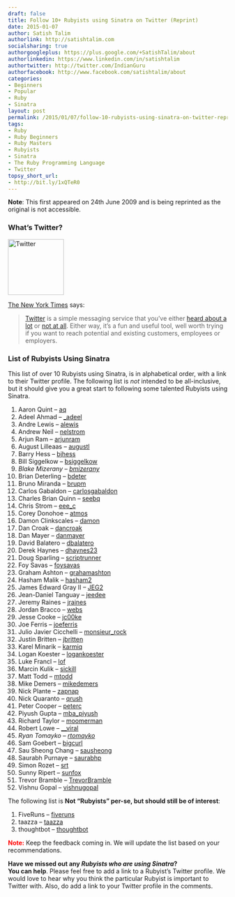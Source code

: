 ```yaml
---
draft: false
title: Follow 10+ Rubyists using Sinatra on Twitter (Reprint)
date: 2015-01-07
author: Satish Talim
authorlink: http://satishtalim.com
socialsharing: true
authorgoogleplus: https://plus.google.com/+SatishTalim/about
authorlinkedin: https://www.linkedin.com/in/satishtalim
authortwitter: http://twitter.com/IndianGuru
authorfacebook: http://www.facebook.com/satishtalim/about
categories:
- Beginners
- Popular
- Ruby
- Sinatra
layout: post
permalink: /2015/01/07/follow-10-rubyists-using-sinatra-on-twitter-reprint/
tags:
- Ruby
- Ruby Beginners
- Ruby Masters
- Rubyists
- Sinatra
- The Ruby Programming Language
- Twitter
topsy_short_url:
- http://bit.ly/1xQTeR0
---
```


<div>
  <p>
    <b>Note</b>: This first appeared on 24th June 2009 and is being reprinted as the original is not accessible.
  </p>
  
  <h3>
    What&#8217;s Twitter?
  </h3>
  
  <p>
    <img class="alignright" src="http://rubylearning.com/images/icon_d.png" alt="Twitter" title="http://twitter.com/IndianGuru" width="128" height="128" />
  </p>
  
  <p>
    <a href="http://shiftingcareers.blogs.nytimes.com/2008/09/07/how-twitter-can-help-at-work/?excamp=GGSBtwitternews&WT.srch=1&WT.mc_ev=click&WT.mc_id=SB-S-E-GG-NA-S-twitter_news">The New York Times</a> says:
  </p>
  
  <blockquote>
    <p>
      <a href="http://www.twitter.com/">Twitter</a> is a simple messaging service that you&#8217;ve either <a href="http://query.nytimes.com/search/sitesearch?query=twitter&srchst=cse">heard about a lot</a> or <a href="http://kara.allthingsd.com/20080428/twitter-where-nobody-know-your-name/">not at all</a>. Either way, it&#8217;s a fun and useful tool, well worth trying if you want to reach potential and existing customers, employees or employers.
    </p>
  </blockquote>
  
  <h3>
    List of Rubyists Using Sinatra
  </h3>
  
  <p>
    This list of over 10 Rubyists using Sinatra, is in alphabetical order, with a link to their Twitter profile. The following list is <em>not</em> intended to be all-inclusive, but it should give you a great start to following some talented Rubyists using Sinatra.
  </p>
  
  <ol>
    <li>
      Aaron Quint &#8211; <a href="http://twitter.com/aq">aq</a>
    </li>
    <li>
      Adeel Ahmad &#8211; <a href="http://twitter.com/_adeel">_adeel</a>
    </li>
    <li>
      Andre Lewis &#8211; <a href="http://twitter.com/alewis">alewis</a>
    </li>
    <li>
      Andrew Neil &#8211; <a href="http://twitter.com/nelstrom">nelstrom</a>
    </li>
    <li>
      Arjun Ram &#8211; <a href="http://twitter.com/arjunram">arjunram</a>
    </li>
    <li>
      August Lilleaas &#8211; <a href="http://twitter.com/augustl">augustl</a>
    </li>
    <li>
      Barry Hess &#8211; <a href="http://twitter.com/bjhess">bjhess</a>
    </li>
    <li>
      Bill Siggelkow &#8211; <a href="http://twitter.com/bsiggelkow">bsiggelkow</a>
    </li>
    <li>
      <em>Blake Mizerany &#8211; <a href="http://twitter.com/bmizerany">bmizerany</a></em>
    </li>
    <li>
      Brian Deterling &#8211; <a href="http://twitter.com/bdeter">bdeter</a>
    </li>
    <li>
      Bruno Miranda &#8211; <a href="http://twitter.com/brupm">brupm</a>
    </li>
    <li>
      Carlos Gabaldon &#8211; <a href="http://twitter.com/carlosgabaldon">carlosgabaldon</a>
    </li>
    <li>
      Charles Brian Quinn &#8211; <a href="http://twitter.com/seebq">seebq</a>
    </li>
    <li>
      Chris Strom &#8211; <a href="http://twitter.com/eee_c">eee_c</a>
    </li>
    <li>
      Corey Donohoe &#8211; <a href="http://twitter.com/atmos">atmos</a>
    </li>
    <li>
      Damon Clinkscales &#8211; <a href="http://twitter.com/damon">damon</a>
    </li>
    <li>
      Dan Croak &#8211; <a href="http://twitter.com/dancroak">dancroak</a>
    </li>
    <li>
      Dan Mayer &#8211; <a href="http://twitter.com/danmayer">danmayer</a>
    </li>
    <li>
      David Balatero &#8211; <a href="http://twitter.com/dbalatero">dbalatero</a>
    </li>
    <li>
      Derek Haynes &#8211; <a href="http://twitter.com/dhaynes23">dhaynes23</a>
    </li>
    <li>
      Doug Sparling &#8211; <a href="http://twitter.com/scriptrunner">scriptrunner</a>
    </li>
    <li>
      Foy Savas &#8211; <a href="http://twitter.com/foysavas">foysavas</a>
    </li>
    <li>
      Graham Ashton &#8211; <a href="http://twitter.com/grahamashton">grahamashton</a>
    </li>
    <li>
      Hasham Malik &#8211; <a href="http://twitter.com/hasham2">hasham2</a>
    </li>
    <li>
      James Edward Gray II &#8211; <a href="http://twitter.com/JEG2">JEG2</a>
    </li>
    <li>
      Jean-Daniel Tanguay &#8211; <a href="http://twitter.com/jeedee">jeedee</a>
    </li>
    <li>
      Jeremy Raines &#8211; <a href="http://twitter.com/jraines">jraines</a>
    </li>
    <li>
      Jordan Bracco &#8211; <a href="http://twitter.com/webs">webs</a>
    </li>
    <li>
      Jesse Cooke &#8211; <a href="http://twitter.com/jc00ke">jc00ke</a>
    </li>
    <li>
      Joe Ferris &#8211; <a href="http://twitter.com/joeferris">joeferris</a>
    </li>
    <li>
      Julio Javier Cicchelli &#8211; <a href="http://twitter.com/monsieur_rock">monsieur_rock</a>
    </li>
    <li>
      Justin Britten &#8211; <a href="http://twitter.com/jbritten">jbritten</a>
    </li>
    <li>
      Karel Minarik &#8211; <a href="http://twitter.com/karmiq">karmiq</a>
    </li>
    <li>
      Logan Koester &#8211; <a href="http://twitter.com/logankoester">logankoester</a>
    </li>
    <li>
      Luke Francl &#8211; <a href="http://twitter.com/lof">lof</a>
    </li>
    <li>
      Marcin Kulik &#8211; <a href="http://twitter.com/sickill">sickill</a>
    </li>
    <li>
      Matt Todd &#8211; <a href="http://twitter.com/mtodd">mtodd</a>
    </li>
    <li>
      Mike Demers &#8211; <a href="http://twitter.com/mikedemers">mikedemers</a>
    </li>
    <li>
      Nick Plante &#8211; <a href="http://twitter.com/zapnap">zapnap</a>
    </li>
    <li>
      Nick Quaranto &#8211; <a href="http://twitter.com/qrush">qrush</a>
    </li>
    <li>
      Peter Cooper &#8211; <a href="http://twitter.com/peterc">peterc</a>
    </li>
    <li>
      Piyush Gupta &#8211; <a href="http://twitter.com/mba_piyush">mba_piyush</a>
    </li>
    <li>
      Richard Taylor &#8211; <a href="http://twitter.com/moomerman">moomerman</a>
    </li>
    <li>
      Robert Lowe &#8211; <a href="http://twitter.com/__viral">__viral</a>
    </li>
    <li>
      <em>Ryan Tomayko &#8211; <a href="http://twitter.com/rtomayko">rtomayko</a></em>
    </li>
    <li>
      Sam Goebert &#8211; <a href="http://twitter.com/bigcurl">bigcurl</a>
    </li>
    <li>
      Sau Sheong Chang &#8211; <a href="http://twitter.com/sausheong">sausheong</a>
    </li>
    <li>
      Saurabh Purnaye &#8211; <a href="http://twitter.com/saurabhp">saurabhp</a>
    </li>
    <li>
      Simon Rozet &#8211; <a href="http://twitter.com/srt">srt</a>
    </li>
    <li>
      Sunny Ripert &#8211; <a href="http://twitter.com/sunfox">sunfox</a>
    </li>
    <li>
      Trevor Bramble &#8211; <a href="http://twitter.com/">TrevorBramble</a>
    </li>
    <li>
      Vishnu Gopal &#8211; <a href="http://twitter.com/vishnugopal">vishnugopal</a>
    </li>
  </ol>
  
  <p class="note">
    The following list is <strong>Not &#8220;Rubyists&#8221; per-se, but should still be of interest</strong>:
  </p>
  
  <ol>
    <li>
      FiveRuns &#8211; <a href="http://twitter.com/fiveruns">fiveruns</a>
    </li>
    <li>
      taazza &#8211; <a href="http://twitter.com/taazza">taazza</a>
    </li>
    <li>
      thoughtbot &#8211; <a href="http://twitter.com/thoughtbot">thoughtbot</a>
    </li>
  </ol>
  
  <p>
    <strong><span style="color:red;">Note:</span></strong> Keep the feedback coming in. We will update the list based on your recommendations.
  </p>
  
  <p class="alert">
    <strong>Have we missed out any <em>Rubyists who are using Sinatra</em>?<br />You can help</strong>. Please feel free to add a link to a Rubyist&#8217;s Twitter profile. We would love to hear why you think the particular Rubyist is important to Twitter with. Also, do add a link to your Twitter profile in the comments.
  </p>
</div>

